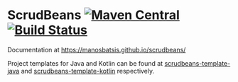 # ScrudBeans [![Maven Central](https://img.shields.io/maven-central/v/com.github.manosbatsis.scrudbeans/scrudbeans-spring-boot-starter.svg)](http://central.maven.org/maven2/com/github/manosbatsis/scrudbeans/scrudbeans-spring-boot-starter/) [![Build Status](https://travis-ci.org/manosbatsis/scrudbeans.svg?branch=master)](https://travis-ci.org/manosbatsis/scrudbeans)

Documentation at https://manosbatsis.github.io/scrudbeans/

Project templates for Java and Kotlin  can be found at 
[scrudbeans-template-java](https://github.com/manosbatsis/scrudbeans-template-java) and 
[scrudbeans-template-kotlin](https://github.com/manosbatsis/scrudbeans-template-kotlin) respectively.
